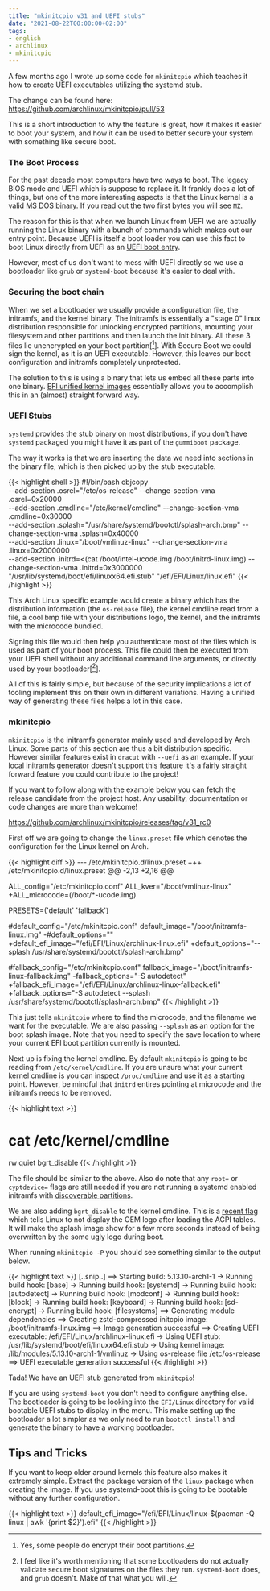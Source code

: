 ```yaml
---
title: "mkinitcpio v31 and UEFI stubs"
date: "2021-08-22T00:00:00+02:00"
tags:
- english
- archlinux
- mkinitcpio
---
```


A few months ago I wrote up some code for `mkinitcpio` which teaches it how to
create UEFI executables utilizing the systemd stub.

The change can be found here: https://github.com/archlinux/mkinitcpio/pull/53

This is a short introduction to why the feature is great, how it makes it easier
to boot your system, and how it can be used to better secure your system with
something like secure boot.

### The Boot Process

For the past decade most computers have two ways to boot. The legacy BIOS mode
and UEFI which is suppose to replace it. It frankly does a lot of things, but
one of the more interesting aspects is that the Linux kernel is a valid [MS DOS
binary](https://en.wikipedia.org/wiki/DOS_MZ_executable). If you read out the
two first bytes you will see `MZ`.

The reason for this is that when we launch Linux from UEFI we are actually
running the Linux binary with a bunch of commands which makes out our entry
point. Because UEFI is itself a boot loader you can use this fact to boot Linux
directly from UEFI as an [UEFI boot entry](https://wiki.archlinux.org/title/EFISTUB#efibootmgr).

However, most of us don't want to mess with UEFI directly so we use a bootloader
like `grub` or `systemd-boot` because it's easier to deal with.

### Securing the boot chain

When we set a bootloader we usually provide a configuration file, the
initramfs, and the kernel binary. The initramfs is essentially a "stage 0"
linux distribution responsible for unlocking encrypted partitions, mounting
your filesystem and other partitions and then launch the init binary. All these 3
files lie unencrypted on your boot partition[[^1]]. With Secure Boot we could
sign the kernel, as it is an UEFI executable. However, this leaves our boot
configuration and initramfs completely unprotected.

The solution to this is using a binary that lets us embed all these parts into
one binary. [EFI unified kernel images](https://systemd.io/BOOT_LOADER_SPECIFICATION/#type-2-efi-unified-kernel-images)
essentially allows you to accomplish this in an (almost) straight forward
way.


### UEFI Stubs

`systemd` provides the stub binary on most distributions, if you don't have
`systemd` packaged you might have it as part of the `gummiboot` package.

The way it works is that we are inserting the data we need into sections in the
binary file, which is then picked up by the stub executable.

{{< highlight shell >}}
#!/bin/bash
objcopy \
    --add-section .osrel="/etc/os-release" --change-section-vma .osrel=0x20000 \
    --add-section .cmdline="/etc/kernel/cmdline" --change-section-vma .cmdline=0x30000 \
    --add-section .splash="/usr/share/systemd/bootctl/splash-arch.bmp" --change-section-vma .splash=0x40000 \
    --add-section .linux="/boot/vmlinuz-linux" --change-section-vma .linux=0x2000000 \
    --add-section .initrd=<(cat /boot/intel-ucode.img /boot/initrd-linux.img) --change-section-vma .initrd=0x3000000 \
    "/usr/lib/systemd/boot/efi/linuxx64.efi.stub" "/efi/EFI/Linux/linux.efi"
{{< /highlight >}}

This Arch Linux specific example would create a binary which has the
distribution information (the `os-release` file), the kernel cmdline read from a
file, a cool bmp file with your distributions logo, the kernel, and the initramfs
with the microcode bundled.

Signing this file would then help you authenticate most of the files which is
used as part of your boot process. This file could then be executed from
your UEFI shell without any additional command line arguments, or directly used by your bootloader[[^2]].

All of this is fairly simple, but because of the security implications a lot of
tooling implement this on their own in different variations. Having a unified
way of generating these files helps a lot in this case.

### mkinitcpio

`mkinitcpio` is the initramfs generator mainly used and developed by Arch Linux.
Some parts of this section are thus a bit distribution specific. However similar
features exist in `dracut` with `--uefi` as an example. If your local initramfs
generator doesn't support this feature it's a fairly straight forward feature
you could contribute to the project!

If you want to follow along with the example below you can fetch the release
candidate from the project host. Any usability, documentation or code changes
are more than welcome!

https://github.com/archlinux/mkinitcpio/releases/tag/v31_rc0

First off we are going to change the `linux.preset` file which denotes the
configuration for the Linux kernel on Arch.

{{< highlight diff >}}
--- /etc/mkinitcpio.d/linux.preset
+++ /etc/mkinitcpio.d/linux.preset
@@ -2,13 +2,16 @@

 ALL_config="/etc/mkinitcpio.conf"
 ALL_kver="/boot/vmlinuz-linux"
+ALL_microcode=(/boot/*-ucode.img)

 PRESETS=('default' 'fallback')

 #default_config="/etc/mkinitcpio.conf"
 default_image="/boot/initramfs-linux.img"
-#default_options=""
+default_efi_image="/efi/EFI/Linux/archlinux-linux.efi"
+default_options="--splash /usr/share/systemd/bootctl/splash-arch.bmp"

 #fallback_config="/etc/mkinitcpio.conf"
 fallback_image="/boot/initramfs-linux-fallback.img"
-fallback_options="-S autodetect"
+fallback_efi_image="/efi/EFI/Linux/archlinux-linux-fallback.efi"
+fallback_options="-S autodetect --splash /usr/share/systemd/bootctl/splash-arch.bmp"
{{< /highlight >}}

This just tells `mkinitcpio` where to find the microcode, and the filename we
want for the executable. We are also passing `--splash` as an option for the
boot splash image. Note that you need to specify the save location to where
your current EFI boot partition currently is mounted.

Next up is fixing the kernel cmdline. By default `mkinitcpio` is going to be
reading from `/etc/kernel/cmdline`.  If you are unsure what your current kernel
cmdline is you can inspect `/proc/cmdline` and use it as a starting point.
However, be mindful that `initrd` entires pointing at microcode and the
initramfs needs to be removed.

{{< highlight text >}}
# cat /etc/kernel/cmdline
rw quiet bgrt_disable
{{< /highlight >}}

The file should be similar to the above. Also do note that any `root=` or
`cyptdevice=` flags are still needed if you are not running a systemd enabled
initramfs with [discoverable partitions](https://systemd.io/DISCOVERABLE_PARTITIONS/).

We are also adding `bgrt_disable` to the kernel cmdline. This is a [recent
flag](https://lore.kernel.org/linux-acpi/20200304225529.6706-1-alex.hung@canonical.com/T/)
which tells Linux to not display the OEM logo after loading the ACPI tables. It
will make the splash image show for a few more seconds instead of being
overwritten by the some ugly logo during boot.

When running `mkinitcpio -P` you should see something similar to the output
below.

{{< highlight text >}}
[..snip..]
==> Starting build: 5.13.10-arch1-1
  -> Running build hook: [base]
  -> Running build hook: [systemd]
  -> Running build hook: [autodetect]
  -> Running build hook: [modconf]
  -> Running build hook: [block]
  -> Running build hook: [keyboard]
  -> Running build hook: [sd-encrypt]
  -> Running build hook: [filesystems]
==> Generating module dependencies
==> Creating zstd-compressed initcpio image: /boot/initramfs-linux.img
==> Image generation successful
==> Creating UEFI executable: /efi/EFI/Linux/archlinux-linux.efi
  -> Using UEFI stub: /usr/lib/systemd/boot/efi/linuxx64.efi.stub
  -> Using kernel image: /lib/modules/5.13.10-arch1-1/vmlinuz
  -> Using os-release file /etc/os-release
==> UEFI executable generation successful
{{< /highlight >}}

Tada! We have an UEFI stub generated from `mkinitcpio`!

If you are using `systemd-boot` you don't need to configure anything else. The
bootloader is going to be looking into the `EFI/Linux` directory for valid
bootable UEFI stubs to display in the menu. This make setting up the bootloader
a lot simpler as we only need to run `bootctl install` and generate the binary
to have a working bootloader.


## Tips and Tricks

If you want to keep older around kernels this feature also makes it extremely
simple. Extract the package version of the `linux` package when creating the
image. If you use systemd-boot this is going to be bootable without any further
configuration.

{{< highlight text >}}
default_efi_image="/efi/EFI/Linux/linux-$(pacman -Q linux | awk '{print $2}').efi"
{{< /highlight >}}

[^1]: Yes, some people do encrypt their boot partitions.

[^2]: I feel like it's worth mentioning that some bootloaders do not actually
validate secure boot signatures on the files they run. `systemd-boot` does,
and `grub` doesn't. Make of that what you will.
